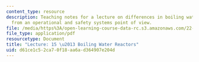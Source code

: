 ```yaml
---
content_type: resource
description: Teaching notes for a lecture on differences in boiling water reactors
  from an operational and safety systems point of view.
file: /media/https%3A/open-learning-course-data-rc.s3.amazonaws.com/22-091-nuclear-reactor-safety-spring-2008/d61ce1c52ca70f18aa6ad364907e204d_MIT22_091S08_lec15note.pdf
file_type: application/pdf
resourcetype: Document
title: "Lecture: 15 \u2013 Boiling Water Reactors"
uid: d61ce1c5-2ca7-0f18-aa6a-d364907e204d
---
```

